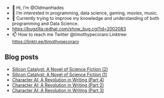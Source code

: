 - 👋 Hi, I’m @OldmanHades
- 👀 I’m interested in programming, data science, gaming, movies, music.
- 🌱 Currently trying to improve my knowledge and understanding of both programming and Data Science.
- https://bugzilla.redhat.com/show_bug.cgi?id=2002083
- 📫 How to reach me Twitter @timothypecoraro
Linktree: https://linktr.ee/timothypecoraro

## Blog posts
<!-- BLOG-POST-LIST:START -->
- [Silicon Catalyst: A Novel of Science Fiction &lpar;2&rpar;](https://medium.com/@timothypecoraro/silicon-catalyst-a-novel-of-science-fiction-2-7a3d8b4001ec?source=rss-5097f5c9b801------2)
- [Silicon Catalyst: A Novel of Science Fiction &lpar;1&rpar;](https://medium.com/@timothypecoraro/silicon-catalyst-a-novel-of-science-fiction-1-4f9116d8d684?source=rss-5097f5c9b801------2)
- [Character AI: A Revolution in Writing &lpar;Part 4&rpar;](https://medium.com/data-driven-fiction/character-ai-a-revolution-in-writing-part-4-4630f81a83d4?source=rss-5097f5c9b801------2)
- [Character AI: A Revolution in Writing &lpar;Part 2&rpar;](https://medium.com/data-driven-fiction/character-ai-a-revolution-in-writing-ee08e3784f28?source=rss-5097f5c9b801------2)
- [Character AI: A Revolution in Writing &lpar;Part 3&rpar;](https://medium.com/data-driven-fiction/character-ai-a-writing-revolution-823351c300df?source=rss-5097f5c9b801------2)
<!-- BLOG-POST-LIST:END -->
